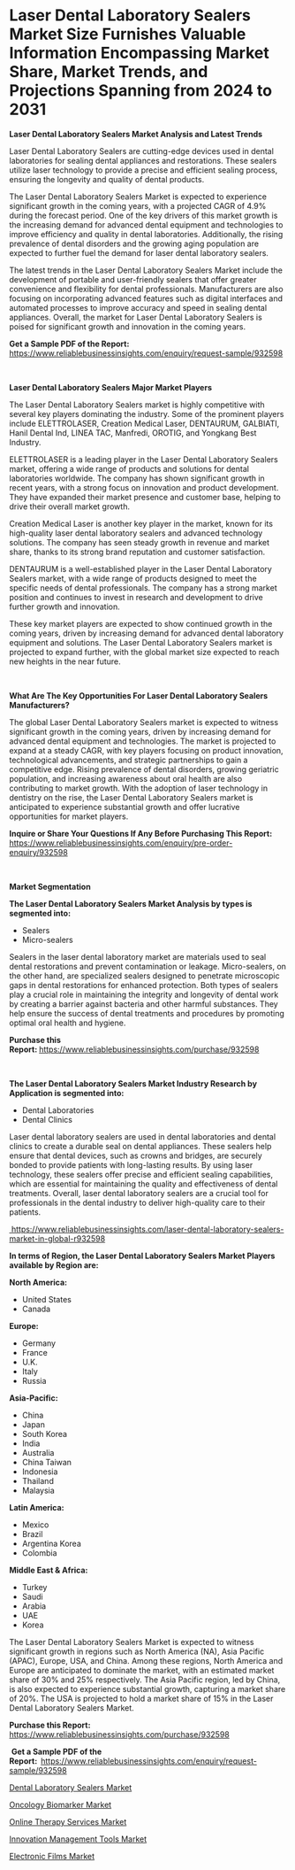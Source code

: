 <p><h1>Laser Dental Laboratory Sealers Market Size Furnishes Valuable Information Encompassing Market Share, Market Trends, and Projections Spanning from 2024 to 2031</h1></p><p><strong>Laser Dental Laboratory Sealers Market Analysis and Latest Trends</strong></p>
<p><p>Laser Dental Laboratory Sealers are cutting-edge devices used in dental laboratories for sealing dental appliances and restorations. These sealers utilize laser technology to provide a precise and efficient sealing process, ensuring the longevity and quality of dental products.</p><p>The Laser Dental Laboratory Sealers Market is expected to experience significant growth in the coming years, with a projected CAGR of 4.9% during the forecast period. One of the key drivers of this market growth is the increasing demand for advanced dental equipment and technologies to improve efficiency and quality in dental laboratories. Additionally, the rising prevalence of dental disorders and the growing aging population are expected to further fuel the demand for laser dental laboratory sealers.</p><p>The latest trends in the Laser Dental Laboratory Sealers Market include the development of portable and user-friendly sealers that offer greater convenience and flexibility for dental professionals. Manufacturers are also focusing on incorporating advanced features such as digital interfaces and automated processes to improve accuracy and speed in sealing dental appliances. Overall, the market for Laser Dental Laboratory Sealers is poised for significant growth and innovation in the coming years.</p></p>
<p><strong>Get a Sample PDF of the Report:&nbsp;</strong> <a href="https://www.reliablebusinessinsights.com/enquiry/request-sample/932598">https://www.reliablebusinessinsights.com/enquiry/request-sample/932598</a></p>
<p>&nbsp;</p>
<p><strong>Laser Dental Laboratory Sealers Major Market Players</strong></p>
<p><p>The Laser Dental Laboratory Sealers market is highly competitive with several key players dominating the industry. Some of the prominent players include ELETTROLASER, Creation Medical Laser, DENTAURUM, GALBIATI, Hanil Dental Ind, LINEA TAC, Manfredi, OROTIG, and Yongkang Best Industry.</p><p>ELETTROLASER is a leading player in the Laser Dental Laboratory Sealers market, offering a wide range of products and solutions for dental laboratories worldwide. The company has shown significant growth in recent years, with a strong focus on innovation and product development. They have expanded their market presence and customer base, helping to drive their overall market growth.</p><p>Creation Medical Laser is another key player in the market, known for its high-quality laser dental laboratory sealers and advanced technology solutions. The company has seen steady growth in revenue and market share, thanks to its strong brand reputation and customer satisfaction.</p><p>DENTAURUM is a well-established player in the Laser Dental Laboratory Sealers market, with a wide range of products designed to meet the specific needs of dental professionals. The company has a strong market position and continues to invest in research and development to drive further growth and innovation.</p><p>These key market players are expected to show continued growth in the coming years, driven by increasing demand for advanced dental laboratory equipment and solutions. The Laser Dental Laboratory Sealers market is projected to expand further, with the global market size expected to reach new heights in the near future.</p></p>
<p>&nbsp;</p>
<p><strong>What Are The Key Opportunities For Laser Dental Laboratory Sealers Manufacturers?</strong></p>
<p><p>The global Laser Dental Laboratory Sealers market is expected to witness significant growth in the coming years, driven by increasing demand for advanced dental equipment and technologies. The market is projected to expand at a steady CAGR, with key players focusing on product innovation, technological advancements, and strategic partnerships to gain a competitive edge. Rising prevalence of dental disorders, growing geriatric population, and increasing awareness about oral health are also contributing to market growth. With the adoption of laser technology in dentistry on the rise, the Laser Dental Laboratory Sealers market is anticipated to experience substantial growth and offer lucrative opportunities for market players.</p></p>
<p><strong>Inquire or Share Your Questions If Any Before Purchasing This Report:</strong> <a href="https://www.reliablebusinessinsights.com/enquiry/pre-order-enquiry/932598">https://www.reliablebusinessinsights.com/enquiry/pre-order-enquiry/932598</a></p>
<p>&nbsp;</p>
<p><strong>Market Segmentation</strong></p>
<p><strong>The Laser Dental Laboratory Sealers Market Analysis by types is segmented into:</strong></p>
<p><ul><li>Sealers</li><li>Micro-sealers</li></ul></p>
<p><p>Sealers in the laser dental laboratory market are materials used to seal dental restorations and prevent contamination or leakage. Micro-sealers, on the other hand, are specialized sealers designed to penetrate microscopic gaps in dental restorations for enhanced protection. Both types of sealers play a crucial role in maintaining the integrity and longevity of dental work by creating a barrier against bacteria and other harmful substances. They help ensure the success of dental treatments and procedures by promoting optimal oral health and hygiene.</p></p>
<p><strong>Purchase this Report:&nbsp;</strong><a href="https://www.reliablebusinessinsights.com/purchase/932598">https://www.reliablebusinessinsights.com/purchase/932598</a></p>
<p>&nbsp;</p>
<p><strong>The Laser Dental Laboratory Sealers Market Industry Research by Application is segmented into:</strong></p>
<p><ul><li>Dental Laboratories</li><li>Dental Clinics</li></ul></p>
<p><p>Laser dental laboratory sealers are used in dental laboratories and dental clinics to create a durable seal on dental appliances. These sealers help ensure that dental devices, such as crowns and bridges, are securely bonded to provide patients with long-lasting results. By using laser technology, these sealers offer precise and efficient sealing capabilities, which are essential for maintaining the quality and effectiveness of dental treatments. Overall, laser dental laboratory sealers are a crucial tool for professionals in the dental industry to deliver high-quality care to their patients.</p></p>
<p><a href="https://www.reliablebusinessinsights.com/laser-dental-laboratory-sealers-market-in-global-r932598">&nbsp;https://www.reliablebusinessinsights.com/laser-dental-laboratory-sealers-market-in-global-r932598</a></p>
<p><strong>In terms of Region, the Laser Dental Laboratory Sealers Market Players available by Region are:</strong></p>
<p>
    <p> <strong> North America: </strong>
        <ul>
            <li>United States</li>
            <li>Canada</li>
        </ul>
        </p> 
    <p> <strong> Europe: </strong>
        <ul>
            <li>Germany</li>
            <li>France</li>
            <li>U.K.</li>
            <li>Italy</li>
            <li>Russia</li>
        </ul>
        </p> 
    <p> <strong> Asia-Pacific: </strong>
        <ul>
            <li>China</li>
            <li>Japan</li>
            <li>South Korea</li>
            <li>India</li>
            <li>Australia</li>
            <li>China Taiwan</li>
            <li>Indonesia</li>
            <li>Thailand</li>
            <li>Malaysia</li>
        </ul>
        </p> 
    <p> <strong> Latin America: </strong>
        <ul>
            <li>Mexico</li>
            <li>Brazil</li>
            <li>Argentina Korea</li>
            <li>Colombia</li>
        </ul>
        </p> 
    <p> <strong> Middle East & Africa: </strong>
        <ul>
            <li>Turkey</li>
            <li>Saudi</li>
            <li>Arabia</li>
            <li>UAE</li>
            <li>Korea</li>
        </ul>
    </p>
    </p>
<p><p>The Laser Dental Laboratory Sealers Market is expected to witness significant growth in regions such as North America (NA), Asia Pacific (APAC), Europe, USA, and China. Among these regions, North America and Europe are anticipated to dominate the market, with an estimated market share of 30% and 25% respectively. The Asia Pacific region, led by China, is also expected to experience substantial growth, capturing a market share of 20%. The USA is projected to hold a market share of 15% in the Laser Dental Laboratory Sealers Market.</p></p>
<p><strong>Purchase this Report: </strong><a href="https://www.reliablebusinessinsights.com/purchase/932598">https://www.reliablebusinessinsights.com/purchase/932598</a></p>
<p>&nbsp;<strong>Get a Sample PDF of the Report:&nbsp;&nbsp;</strong><a href="https://www.reliablebusinessinsights.com/enquiry/request-sample/932598">https://www.reliablebusinessinsights.com/enquiry/request-sample/932598</a></p>
<p><strong></strong></p>
<p><p><a href="https://github.com/nafisalvee228/Market-Research-Report-List-2/blob/main/dental-laboratory-sealers-market.md">Dental Laboratory Sealers Market</a></p><p><a href="https://medium.com/@brendafgmorris532/oncology-biomarker-market-trends-and-analysis-opportunities-and-challenges-for-future-growth-5f3c5a7e4798">Oncology Biomarker Market</a></p><p><a href="https://medium.com/@stevenlane654/online-therapy-services-market-overview-global-market-trends-and-future-prospects-from-2024-to-435d60151302">Online Therapy Services Market</a></p><p><a href="https://medium.com/@sloanlkins7856/global-innovation-management-tools-market-exploring-market-share-market-trends-and-future-growth-e487ebe2565d">Innovation Management Tools Market</a></p><p><a href="https://medium.com/@bessiperez20/global-electronic-films-market-is-projected-to-grow-at-a-cagr-of-4-3-9a2fc698adec">Electronic Films Market</a></p></p>